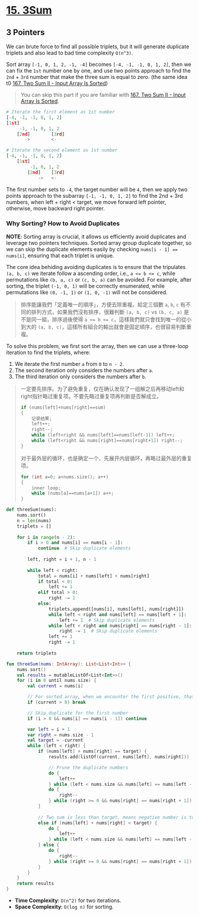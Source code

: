 # [15. 3Sum](https://leetcode.com/problems/3sum/)

## 3 Pointers
We can brute force to find all possible triplets, but it will generate duplicate triplets and also lead to bad time complexity `O(n^3)`. 

Sort array `[-1, 0, 1, 2, -1, -4]` becomes `[-4, -1, -1, 0, 1, 2]`, then we can fix the `1st` number one by one, and use two points approach to find the `2nd` + `3rd` number that make the three sum is equal to zero. (the same idea t0 [167. Two Sum II - Input Array Is Sorted](../leetcode/167.two-sum-ii-input-array-is-sorted.md))

> You can skip this part if you are familiar with [167. Two Sum II - Input Array Is Sorted](../leetcode/167.two-sum-ii-input-array-is-sorted.md).

```python
# Iterate the first element as 1st number
[-4, -1, -1, 0, 1, 2]
[1st]
     -1, -1, 0, 1, 2
    [2nd]        [3rd]
       ->        <-

# Iterate the second element as 1st number
[-4, -1, -1, 0, 1, 2]
    [1st]
         -1, 0, 1, 2
        [2nd]    [3rd]
            ->   <-
```

The first number sets to `-4`, the target number will be `4`, then we apply two points approach to the subarray `[-1, -1, 0, 1, 2]` to find the 2nd + 3rd numbers, when left + right < target, we move forward left pointer, otherwise, move backward right pointer.

### Why Sorting? How to Avoid Duplicates
**NOTE**: Sorting array is crucial, it allows us efficiently avoid duplicates and leverage two pointers techniques. Sorted array group duplicate together, so we can skip the duplicate elements easily by checking `nums[i - 1] == nums[i]`, ensuring that each triplet is unique.

The core idea behiding avoiding duplicates is to ensure that the tripulates `(a, b, c)` we iterate follow a ascending order, i.e., `a <= b <= c`, while permutations like `(b, a, c)` or `(c, b, a)` can be avoided. For example, after sorting, the triplet `(-1, 0, 1)` will be correctly enumerated, while permutations like `(0, -1, 1)` or `(1, 0, -1)` will not be considered.

> 排序能讓我們「定義唯一的順序」，方便去除重複。給定三個數 `a`, `b`, `c` 有不同的排列方式，如果我們沒有排序，很難判斷 `(a, b, c)` vs `(b, c, a)` 是不是同一組，排序過後使得 `a <= b <= c`，這樣我們就只會找到唯一的從小到大的 `(a, b, c)`，這樣所有組合的輸出就會是固定順序，也很容易判斷重複。

To solve this problem, we first sort the array, then we can use a three-loop iteration to find the triplets, where:
1. We iterate the first number `a` from `0` to `n - 2`.
2. The second iteration only considers the numbers after `a`.
3. The third iteration only considers the numbers after `b`.

> 一定要先排序。为了避免重复，仅在确认发现了一组解之后再移动left和right指针略过重复项。不要先略过重复项再判断是否解成立。
> ```cpp
> if (nums[left]+nums[right]==sum)
> {
>     记录结果;
>     left++;
>     right--;
>     while (left<right && nums[left]==nums[left-1]) left++;
>     while (left<right && nums[right]==nums[right+1]) right--;
> }
> ```
> 对于最外层的循环，也是确定一个，先展开内层循环，再略过最外层的重复项。
> ```cpp
> for (int a=0; a<nums.size(); a++)
> {
>     inner loop;
>     while (nums[a]==nums[a+1]) a++;
> }
> ```


```python
def threeSum(nums):
    nums.sort()
    n = len(nums)
    triplets = []
    
    for i in range(n - 2):
        if i > 0 and nums[i] == nums[i - 1]:
            continue  # Skip duplicate elements
        
        left, right = i + 1, n - 1
        
        while left < right:
            total = nums[i] + nums[left] + nums[right]
            if total < 0:
                left += 1
            elif total > 0:
                right -= 1
            else:
                triplets.append([nums[i], nums[left], nums[right]])
                while left < right and nums[left] == nums[left + 1]:
                    left += 1  # Skip duplicate elements
                while left < right and nums[right] == nums[right - 1]:
                    right -= 1  # Skip duplicate elements
                left += 1
                right -= 1
    
    return triplets
```

```kotlin
fun threeSum(nums: IntArray): List<List<Int>> {
    nums.sort()
    val results = mutableListOf<List<Int>>()
    for (i in 0 until nums.size) {
        val current = nums[i]

        // For sorted array, when we encounter the first positive, that means the number after will be positive as well. We can't find sum == 0 for two numbers are positive anymore.
        if (current > 0) break

        // Skip duplicate for the first number
        if (i > 0 && nums[i] == nums[i - 1]) continue

        var left = i + 1
        var right = nums.size - 1
        val target = -current
        while (left < right) {
            if (nums[left] + nums[right] == target) {
                results.add(listOf(current, nums[left], nums[right]))

                // Prune the duplicate numbers
                do {
                    left++
                } while (left < nums.size && nums[left] == nums[left - 1]) // Or we can check `left < right` only
                do {
                    right--
                } while (right >= 0 && nums[right] == nums[right + 1]) // Or we can check `left < right` only
            } 
            
            // Two sum is less than target, means negative number is too negative, move forward left pointer to "smaller" negative number
            else if (nums[left] + nums[right] < target) {
                do {
                    left++
                } while (left < nums.size && nums[left] == nums[left - 1])
            } else {
                do {
                    right--
                } while (right >= 0 && nums[right] == nums[right + 1])
            }
        }
    }
    return results
}
```

* **Time Complexity**: `O(n^2)` for two iterations.
* **Space Complexity**: `O(log n)` for sorting.